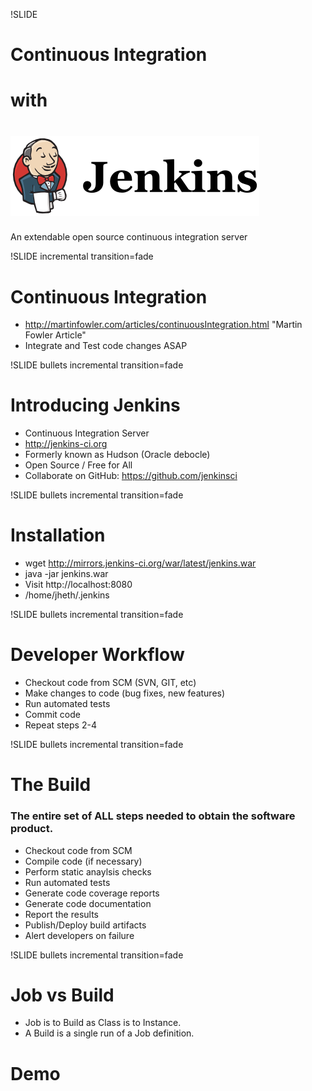 !SLIDE

# Continuous Integration  
# with 
# ![jenkins](../images/jenkins_logo.png)

An extendable open source continuous integration server

!SLIDE incremental transition=fade

# Continuous Integration

* http://martinfowler.com/articles/continuousIntegration.html    "Martin Fowler Article"
* Integrate and Test code changes ASAP

!SLIDE bullets incremental transition=fade

# Introducing Jenkins #

* Continuous Integration Server
* http://jenkins-ci.org
* Formerly known as Hudson (Oracle debocle) 
* Open Source / Free for All
* Collaborate on GitHub: https://github.com/jenkinsci

!SLIDE bullets incremental transition=fade

# Installation

* wget http://mirrors.jenkins-ci.org/war/latest/jenkins.war
* java -jar jenkins.war
* Visit http://localhost:8080
* /home/jheth/.jenkins

!SLIDE bullets incremental transition=fade

# Developer Workflow 

* Checkout code from SCM (SVN, GIT, etc)
* Make changes to code (bug fixes, new features)
* Run automated tests
* Commit code
* Repeat steps 2-4

!SLIDE bullets incremental transition=fade

# The Build

### The entire set of ALL steps needed to obtain the software product.

* Checkout code from SCM
* Compile code (if necessary)
* Perform static anaylsis checks
* Run automated tests
* Generate code coverage reports
* Generate code documentation
* Report the results
* Publish/Deploy build artifacts
* Alert developers on failure

!SLIDE bullets incremental transition=fade

# Job vs Build

* Job is to Build as Class is to Instance.
* A Build is a single run of a Job definition.

# Demo


